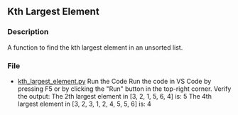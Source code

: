 ## Kth Largest Element

### Description
A function to find the kth largest element in an unsorted list.

### File
- [kth_largest_element.py](kth_largest_element.py)
Run the Code
Run the code in VS Code by pressing F5 or by clicking the "Run" button in the top-right corner.
Verify the output:
The 2th largest element in [3, 2, 1, 5, 6, 4] is: 5
The 4th largest element in [3, 2, 3, 1, 2, 4, 5, 5, 6] is: 4
